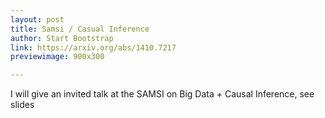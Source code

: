 ```yaml
---
layout: post
title: Samsi / Casual Inference
author: Start Bootstrap
link: https://arxiv.org/abs/1410.7217
previewimage: 900x300

---
```


I will give an invited talk at the SAMSI on Big Data + Causal Inference, see slides
